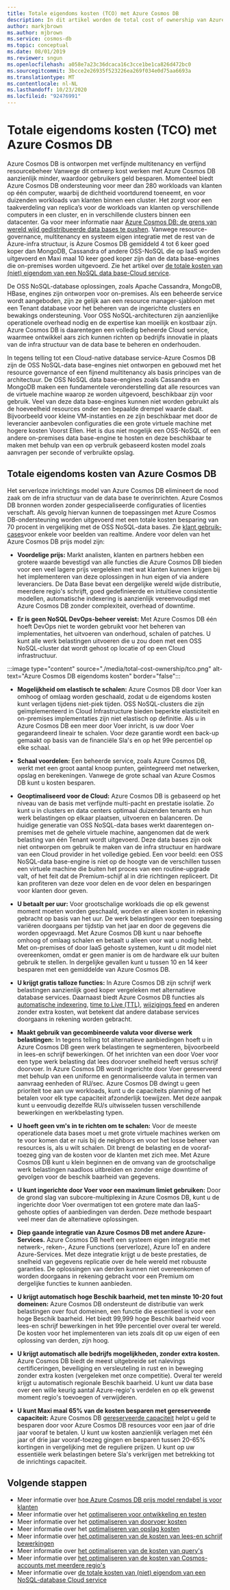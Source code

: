 ```yaml
---
title: Totale eigendoms kosten (TCO) met Azure Cosmos DB
description: In dit artikel worden de total cost of ownership van Azure Cosmos DB met IaaS en on-premises data bases vergeleken
author: markjbrown
ms.author: mjbrown
ms.service: cosmos-db
ms.topic: conceptual
ms.date: 08/01/2019
ms.reviewer: sngun
ms.openlocfilehash: a058e7a23c36dcaca16c3cce1be1ca826d472bc0
ms.sourcegitcommit: 3bcce2e26935f523226ea269f034e0d75aa6693a
ms.translationtype: MT
ms.contentlocale: nl-NL
ms.lasthandoff: 10/23/2020
ms.locfileid: "92476991"
---
```

# <a name="total-cost-of-ownership-tco-with-azure-cosmos-db"></a>Totale eigendoms kosten (TCO) met Azure Cosmos DB

Azure Cosmos DB is ontworpen met verfijnde multitenancy en verfijnd resourcebeheer Vanwege dit ontwerp kost werken met Azure Cosmos DB aanzienlijk minder, waardoor gebruikers geld besparen. Momenteel biedt Azure Cosmos DB ondersteuning voor meer dan 280 workloads van klanten op één computer, waarbij de dichtheid voortdurend toeneemt, en voor duizenden workloads van klanten binnen een cluster. Het zorgt voor een taakverdeling van replica’s voor de workloads van klanten op verschillende computers in een cluster, en in verschillende clusters binnen een datacenter. Ga voor meer informatie naar [Azure Cosmos DB: de grens van wereld wijd gedistribueerde data bases te pushen](https://azure.microsoft.com/blog/azure-cosmos-db-pushing-the-frontier-of-globally-distributed-databases/). Vanwege resource-governance, multitenancy en systeem eigen integratie met de rest van de Azure-infra structuur, is Azure Cosmos DB gemiddeld 4 tot 6 keer goed koper dan MongoDB, Cassandra of andere OSS-NoSQL die op IaaS worden uitgevoerd en Maxi maal 10 keer goed koper zijn dan de data base-engines die on-premises worden uitgevoerd. Zie het artikel over [de totale kosten van (niet) eigendom van een NoSQL data base-Cloud service](https://documentdbportalstorage.blob.core.windows.net/papers/11.15.2017/NoSQL%20TCO%20paper.pdf).

De OSS NoSQL-database oplossingen, zoals Apache Cassandra, MongoDB, HBase, engines zijn ontworpen voor on-premises. Als een beheerde service wordt aangeboden, zijn ze gelijk aan een resource manager-sjabloon met een Tenant database voor het beheren van de ingerichte clusters en bewakings ondersteuning. Voor OSS NoSQL-architecturen zijn aanzienlijke operationele overhead nodig en de expertise kan moeilijk en kostbaar zijn. Azure Cosmos DB is daarentegen een volledig beheerde Cloud service, waarmee ontwikkel aars zich kunnen richten op bedrijfs innovatie in plaats van de infra structuur van de data base te beheren en onderhouden.

In tegens telling tot een Cloud-native database service-Azure Cosmos DB zijn de OSS NoSQL-data base-engines niet ontworpen en gebouwd met het resource governance of een fijnend multitenancy als basis principes van de architectuur. De OSS NoSQL data base-engines zoals Cassandra en MongoDB maken een fundamentele veronderstelling dat alle resources van de virtuele machine waarop ze worden uitgevoerd, beschikbaar zijn voor gebruik. Veel van deze data base-engines kunnen niet worden gebruikt als de hoeveelheid resources onder een bepaalde drempel waarde daalt. Bijvoorbeeld voor kleine VM-instanties en ze zijn beschikbaar met door de leverancier aanbevolen configuraties die een grote virtuele machine met hogere kosten Voorst Ellen. Het is dus niet mogelijk een OSS-NoSQL of een andere on-premises data base-engine te hosten en deze beschikbaar te maken met behulp van een op verbruik gebaseerd kosten model zoals aanvragen per seconde of verbruikte opslag.

## <a name="total-cost-of-ownership-of-azure-cosmos-db"></a>Totale eigendoms kosten van Azure Cosmos DB

Het serverloze inrichtings model van Azure Cosmos DB elimineert de nood zaak om de infra structuur van de data base te overinrichten. Azure Cosmos DB bronnen worden zonder gespecialiseerde configuraties of licenties verschaft. Als gevolg hiervan kunnen de toepassingen met Azure Cosmos DB-ondersteuning worden uitgevoerd met een totale kosten besparing van 70 procent in vergelijking met de OSS NoSQL-data bases. Zie [klant gebruik-cases](https://customers.microsoft.com/en-us/search?sq=Cosmos%20DB&ff=&p=0&so=story_publish_date%20desc)voor enkele voor beelden van realtime. Andere voor delen van het Azure Cosmos DB prijs model zijn:

* **Voordelige prijs:** Markt analisten, klanten en partners hebben een grotere waarde bevestigd van alle functies die Azure Cosmos DB bieden voor een veel lagere prijs vergeleken met wat klanten kunnen krijgen bij het implementeren van deze oplossingen in hun eigen of via andere leveranciers. De Data Base bevat een dergelijke wereld wijde distributie, meerdere regio's schrijft, goed gedefinieerde en intuïtieve consistentie modellen, automatische indexering is aanzienlijk vereenvoudigd met Azure Cosmos DB zonder complexiteit, overhead of downtime.

* **Er is geen NoSQL DevOps-beheer vereist:** Met Azure Cosmos DB één hoeft DevOps niet te worden gebruikt voor het beheren van implementaties, het uitvoeren van onderhoud, schalen of patches. U kunt alle werk belastingen uitvoeren die u zou doen met een OSS NoSQL-cluster dat wordt gehost op locatie of op een Cloud infrastructuur.

:::image type="content" source="./media/total-cost-ownership/tco.png" alt-text="Azure Cosmos DB eigendoms kosten" border="false":::

* **Mogelijkheid om elastisch te schalen:** Azure Cosmos DB door Voer kan omhoog of omlaag worden geschaald, zodat u de eigendoms kosten kunt verlagen tijdens niet-piek tijden. OSS NoSQL-clusters die zijn geïmplementeerd in Cloud Infrastructure bieden beperkte elasticiteit en on-premises implementaties zijn niet elastisch op definitie. Als u in Azure Cosmos DB een meer door Voer inricht, is uw door Voer gegarandeerd lineair te schalen. Voor deze garantie wordt een back-up gemaakt op basis van de financiële Sla's en op het 99e percentiel op elke schaal.

* **Schaal voordelen:** Een beheerde service, zoals Azure Cosmos DB, werkt met een groot aantal knoop punten, geïntegreerd met netwerken, opslag en berekeningen. Vanwege de grote schaal van Azure Cosmos DB kunt u kosten besparen.

* **Geoptimaliseerd voor de Cloud:** Azure Cosmos DB is gebaseerd op het niveau van de basis met verfijnde multi-pacht en prestatie isolatie. Zo kunt u in clusters en data centers optimaal duizenden tenants en hun werk belastingen op elkaar plaatsen, uitvoeren en balanceren. De huidige generatie van OSS NoSQL-data bases werkt daarentegen on-premises met de gehele virtuele machine, aangenomen dat de werk belasting van één Tenant wordt uitgevoerd. Deze data bases zijn ook niet ontworpen om gebruik te maken van de infra structuur en hardware van een Cloud provider in het volledige gebied. Een voor beeld: een OSS NoSQL-data base-engine is niet op de hoogte van de verschillen tussen een virtuele machine die buiten het proces van een routine-upgrade valt, of het feit dat de Premium-schijf al in drie richtingen repliceert. Dit kan profiteren van deze voor delen en de voor delen en besparingen voor klanten door geven.

* **U betaalt per uur:** Voor grootschalige workloads die op elk gewenst moment moeten worden geschaald, worden er alleen kosten in rekening gebracht op basis van het uur. De werk belastingen voor een toepassing variëren doorgaans per tijdstip van het jaar en door de gegevens die worden opgevraagd. Met Azure Cosmos DB kunt u naar behoefte omhoog of omlaag schalen en betaalt u alleen voor wat u nodig hebt. Met on-premises of door IaaS gehoste systemen, kunt u dit model niet overeenkomen, omdat er geen manier is om de hardware elk uur buiten gebruik te stellen. In dergelijke gevallen kunt u tussen 10 en 14 keer besparen met een gemiddelde van Azure Cosmos DB.

* **U krijgt gratis talloze functies:** In Azure Cosmos DB zijn schrijf werk belastingen aanzienlijk goed koper vergeleken met alternatieve database services. Daarnaast biedt Azure Cosmos DB functies als [automatische indexering](index-policy.md), [time to Live (TTL)](time-to-live.md), [wijzigings feed](change-feed.md) en anderen zonder extra kosten, wat betekent dat andere database services doorgaans in rekening worden gebracht.

* **Maakt gebruik van gecombineerde valuta voor diverse werk belastingen:** In tegens telling tot alternatieve aanbiedingen hoeft u in Azure Cosmos DB geen werk belastingen te segmenteren, bijvoorbeeld in lees-en schrijf bewerkingen. Of het inrichten van een door Voer voor een type werk belasting dat lees doorvoer snelheid heeft versus schrijf doorvoer. In Azure Cosmos DB wordt ingerichte door Voer gereserveerd met behulp van een uniforme en genormaliseerde valuta in termen van aanvraag eenheden of RU/sec. Azure Cosmos DB dwingt u geen prioriteit toe aan uw workloads, kunt u de capaciteits planning of het betalen voor elk type capaciteit afzonderlijk toewijzen. Met deze aanpak kunt u eenvoudig dezelfde RU/s uitwisselen tussen verschillende bewerkingen en werkbelasting typen.

* **U hoeft geen vm's in te richten om te schalen:** Voor de meeste operationele data bases moet u met grote virtuele machines werken om te voor komen dat er ruis bij de neighbors en voor het losse beheer van resources is, als u wilt schalen. Dit brengt de belasting en de vooraf-toezeg ging van de kosten voor de klanten met zich mee. Met Azure Cosmos DB kunt u klein beginnen en de omvang van de grootschalige werk belastingen naadloos uitbreiden en zonder enige downtime of gevolgen voor de beschik baarheid van gegevens.

* **U kunt ingerichte door Voer voor een maximum limiet gebruiken:** Door de grond slag van subcore-multiplexing in Azure Cosmos DB, kunt u de ingerichte door Voer overmatigen tot een grotere mate dan IaaS-gehoste opties of aanbiedingen van derden. Deze methode bespaart veel meer dan de alternatieve oplossingen.

* **Diep gaande integratie van Azure Cosmos DB met andere Azure-Services.** Azure Cosmos DB heeft een systeem eigen integratie met netwerk-, reken-, Azure Functions (serverloze), Azure IoT en andere Azure-Services. Met deze integratie krijgt u de beste prestaties, de snelheid van gegevens replicatie over de hele wereld met robuuste garanties. De oplossingen van derden kunnen niet overeenkomen of worden doorgaans in rekening gebracht voor een Premium om dergelijke functies te kunnen aanbieden.

* **U krijgt automatisch hoge Beschik baarheid, met ten minste 10-20 fout domeinen:** Azure Cosmos DB ondersteunt de distributie van werk belastingen over fout domeinen, een functie die essentieel is voor een hoge Beschik baarheid. Het biedt 99,999 hoge Beschik baarheid voor lees-en schrijf bewerkingen in het 99e percentiel over overal ter wereld. De kosten voor het implementeren van iets zoals dit op uw eigen of een oplossing van derden, zijn hoog.

* **U krijgt automatisch alle bedrijfs mogelijkheden, zonder extra kosten.** Azure Cosmos DB biedt de meest uitgebreide set nalevings certificeringen, beveiliging en versleuteling in rust en in beweging zonder extra kosten (vergeleken met onze competitie). Overal ter wereld krijgt u automatisch regionale Beschik baarheid. U kunt uw data base over een wille keurig aantal Azure-regio's verdelen en op elk gewenst moment regio's toevoegen of verwijderen.

* **U kunt Maxi maal 65% van de kosten besparen met gereserveerde capaciteit:** Azure Cosmos DB [gereserveerde capaciteit](cosmos-db-reserved-capacity.md) helpt u geld te besparen door voor Azure Cosmos DB resources voor een jaar of drie jaar vooraf te betalen. U kunt uw kosten aanzienlijk verlagen met één jaar of drie jaar vooraf-toezeg gingen en besparen tussen 20-65% kortingen in vergelijking met de reguliere prijzen. U kunt op uw essentiële werk belastingen betere Sla's verkrijgen met betrekking tot de inrichtings capaciteit.

## <a name="next-steps"></a>Volgende stappen

* Meer informatie over [hoe Azure Cosmos DB prijs model rendabel is voor klanten](total-cost-ownership.md)
* Meer informatie over het [optimaliseren voor ontwikkeling en testen](optimize-dev-test.md)
* Meer informatie over het [optimaliseren van doorvoer kosten](optimize-cost-throughput.md)
* Meer informatie over het [optimaliseren van opslag kosten](optimize-cost-storage.md)
* Meer informatie over [het optimaliseren van de kosten van lees-en schrijf bewerkingen](optimize-cost-reads-writes.md)
* Meer informatie over [het optimaliseren van de kosten van query's](./optimize-cost-reads-writes.md)
* Meer informatie over [het optimaliseren van de kosten van Cosmos-accounts met meerdere regio's](optimize-cost-regions.md)
* Meer informatie over [de totale kosten van (niet) eigendom van een NoSQL-database Cloud service](https://documentdbportalstorage.blob.core.windows.net/papers/11.15.2017/NoSQL%20TCO%20paper.pdf)
